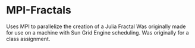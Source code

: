 # MPI-Fractals
Uses MPI to parallelize the creation of a Julia Fractal
Was originally made for use on a machine with Sun Grid Engine scheduling. 
Was originally for a class assignment.
